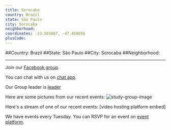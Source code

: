 ```yaml
---
title: Sorocaba
country: Brazil
state: São Paulo
city: Sorocaba
neighborhood: 
coordinates: -23.501667, -47.458056
plusCode:
---
```


##Country: Brazil
##State: São Paulo
##City: Sorocaba
##Neighborhood: 
*****
Join our [Facebook group](https://www.facebook.com/groups/free.code.camp.sorocaba.sp).

You can chat with us on [chat app]().

Our Group leader is [leader]()

Here are some pictures from our recent events:
![study-group-image]()

Here's a stream of one of our recent events:
[video hosting platform embed]

We have events every Tuesday. You can RSVP for an event on [event platform]().
